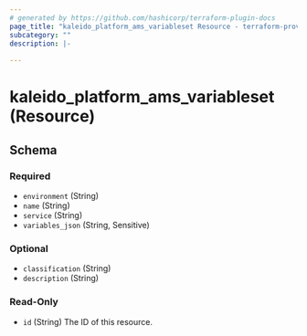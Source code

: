 ```yaml
---
# generated by https://github.com/hashicorp/terraform-plugin-docs
page_title: "kaleido_platform_ams_variableset Resource - terraform-provider-kaleido"
subcategory: ""
description: |-
  
---
```


# kaleido_platform_ams_variableset (Resource)





<!-- schema generated by tfplugindocs -->
## Schema

### Required

- `environment` (String)
- `name` (String)
- `service` (String)
- `variables_json` (String, Sensitive)

### Optional

- `classification` (String)
- `description` (String)

### Read-Only

- `id` (String) The ID of this resource.
